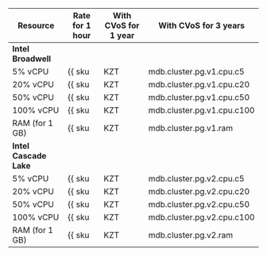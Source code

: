 Resource | Rate for 1 hour | With CVoS for 1 year | With CVoS for 3 years
----- | ----- | ----- | ----- |
**Intel Broadwell** |
5% vCPU | {{ sku|KZT|mdb.cluster.pg.v1.cpu.c5|string }} | − | −
20% vCPU | {{ sku|KZT|mdb.cluster.pg.v1.cpu.c20|string }} | − | −
50% vCPU | {{ sku|KZT|mdb.cluster.pg.v1.cpu.c50|string }} | − | −
100% vCPU | {{ sku|KZT|mdb.cluster.pg.v1.cpu.c100|string }} | − | −
RAM (for 1 GB) | {{ sku|KZT|mdb.cluster.pg.v1.ram|string }} | − | −
**Intel Cascade Lake** |
5% vCPU | {{ sku|KZT|mdb.cluster.pg.v2.cpu.c5|string }} | − | −
20% vCPU | {{ sku|KZT|mdb.cluster.pg.v2.cpu.c20|string }} | − | −
50% vCPU | {{ sku|KZT|mdb.cluster.pg.v2.cpu.c50|string }} | − | −
100% vCPU | {{ sku|KZT|mdb.cluster.pg.v2.cpu.c100|string }} | {{ sku|KZT|v1.commitment.y1.mdb.pg.cpu.c100.v2|string }} ({{ sku|KZT|v1.commitment.y1.mdb.pg.cpu.c100.v2|cud.y1|discount|percent|string }}) | {{ sku|KZT|v1.commitment.y3.mdb.pg.cpu.c100.v2|string }} ({{ sku|KZT|v1.commitment.y3.mdb.pg.cpu.c100.v2|cud.y3|discount|percent|string }})
RAM (for 1 GB) | {{ sku|KZT|mdb.cluster.pg.v2.ram|string }} | {{ sku|KZT|v1.commitment.y1.mdb.pg.ram.v2|string }} ({{ sku|KZT|v1.commitment.y1.mdb.pg.ram.v2|cud.y1|discount|percent|string }}) | {{ sku|KZT|v1.commitment.y3.mdb.pg.ram.v2|string }} ({{ sku|KZT|v1.commitment.y3.mdb.pg.ram.v2|cud.y3|discount|percent|string }})
